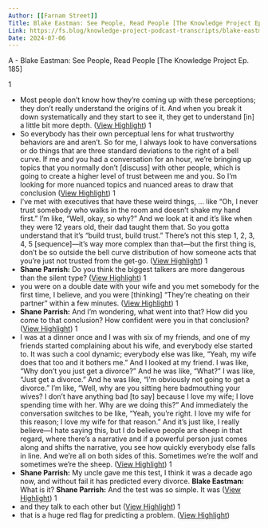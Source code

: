 ```yaml
---
Author: [[Farnam Street]]
Title: Blake Eastman: See People, Read People [The Knowledge Project Ep. 185]
Link: https://fs.blog/knowledge-project-podcast-transcripts/blake-eastman-185/
Date: 2024-07-06
---
```

A - Blake Eastman: See People, Read People [The Knowledge Project Ep. 185]

1
- Most people don’t know how they’re coming up with these perceptions; they don’t really understand the origins of it. And when you break it down systematically and they start to see it, they get to understand [in] a little bit more depth. ([View Highlight](https://read.readwise.io/read/01hkmxaamyrj2rnytbf22yrms4))
1
- So everybody has their own perceptual lens for what trustworthy behaviors are and aren’t. So for me, I always look to have conversations or do things that are three standard deviations to the right of a bell curve. If me and you had a conversation for an hour, we’re bringing up topics that you normally don’t [discuss] with other people, which is going to create a higher level of trust between me and you. So I’m looking for more nuanced topics and nuanced areas to draw that conclusion ([View Highlight](https://read.readwise.io/read/01hkmxbx5e9f6fn8knrbmjy78v))
1
- I’ve met with executives that have these weird things, … like “Oh, I never trust somebody who walks in the room and doesn’t shake my hand first.” I’m like, “Well, okay, so why?” And we look at it and it’s like when they were 12 years old, their dad taught them that. So you gotta understand that it’s “build trust, build trust.” There’s not this step 1, 2, 3, 4, 5 [sequence]—it’s way more complex than that—but the first thing is, don’t be so outside the bell curve distribution of how someone acts that you’re just not trusted from the get-go. ([View Highlight](https://read.readwise.io/read/01hkmxcc00hq1tgph4re8cq821))
1
- **Shane Parrish:** Do you think the biggest talkers are more dangerous than the silent type? ([View Highlight](https://read.readwise.io/read/01hkmxda05t95tqnwxskqdpvsh))
1
- you were on a double date with your wife and you met somebody for the first time, I believe, and you were [thinking] “They’re cheating on their partner” within a few minutes. ([View Highlight](https://read.readwise.io/read/01hkmxh6czvbsw00kxkb185ekp))
1
- **Shane Parrish:** And I’m wondering, what went into that? How did you come to that conclusion? How confident were you in that conclusion? ([View Highlight](https://read.readwise.io/read/01hkmxhbk8jhzasq4n9vx6vbtr))
1
- I was at a dinner once and I was with six of my friends, and one of my friends started complaining about his wife, and everybody else started to. It was such a cool dynamic; everybody else was like, “Yeah, my wife does that too and it bothers me.”
  And I looked at my friend. I was like, “Why don’t you just get a divorce?” And he was like, “What?” I was like, “Just get a divorce.” And he was like, “I’m obviously not going to get a divorce.” I’m like, “Well, why are you sitting here badmouthing your wives? I don’t have anything bad [to say] because I love my wife; I love spending time with her. Why are we doing this?” And immediately the conversation switches to be like, “Yeah, you’re right. I love my wife for this reason; I love my wife for that reason.” And it’s just like, I really believe—I hate saying this, but I do believe people are sheep in that regard, where there’s a narrative and if a powerful person just comes along and shifts the narrative, you see how quickly everybody else falls in line. And we’re all on both sides of this. Sometimes we’re the wolf and sometimes we’re the sheep. ([View Highlight](https://read.readwise.io/read/01hkmxghyvxzxnr7zz5bt60647))
1
- **Shane Parrish:** My uncle gave me this test, I think it was a decade ago now, and without fail it has predicted every divorce.
  **Blake Eastman:** What is it?
  **Shane Parrish:** And the test was so simple. It was ([View Highlight](https://read.readwise.io/read/01hkmxjbz72x9n0ft5j1h5ce4b))
1
- and they talk to each other but ([View Highlight](https://read.readwise.io/read/01hkmxjghz4bgjjcdwdawgbp0v))
1
- that is a huge red flag for predicting a problem. ([View Highlight](https://read.readwise.io/read/01hkmxjn6qpjdy4kx3sdw7y84w))
